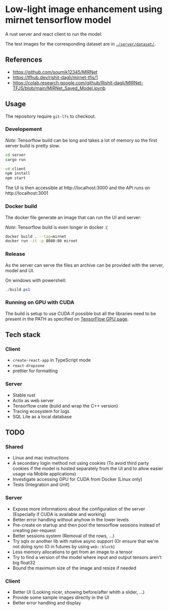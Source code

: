 # Low-light image enhancement using mirnet tensorflow model

A rust server and react client to run the model.

The test images for the corresponding dataset are in [`./server/dataset/`](server/dataset/).

## References

* https://github.com/soumik12345/MIRNet
* https://tfhub.dev/rishit-dagli/mirnet-tfjs/1
* https://colab.research.google.com/github/Rishit-dagli/MIRNet-TFJS/blob/main/MIRNet_Saved_Model.ipynb

## Usage

The repository require `git-lfs` to checkout.

### Developement

_Note_: Tensorflow build can be long and takes a lot of memory so the first server build is pretty slow.

```sh
cd server
cargo run
```

```sh
cd client
npm install
npm start
```

The UI is then accessible at http://localhost:3000 and the API runs on http://localhost:3001

### Docker build

The docker file generate an image that can run the UI and server:

_Note_: Tensorflow build is even longer in docker :(

```sh
docker build . --tag=mirnet
docker run -it -p 8080:80 mirnet
```

### Release

As the server can serve the files an archive can be provided with the server, model and UI.

On windows with powershell:

```powershell
./build.ps1
```

### Running on GPU with CUDA

The build is setup to use CUDA if possible but all the libraries need to be present in the PATH
as specified on [TensorFlow GPU page](https://www.tensorflow.org/install/gpu).

## Tech stack

### Client

* `create-react-app` in TypeScript mode
* `react-dropzone`
* prettier for formatting

### Server

* Stable rust
* Actix as web server
* Tensorflow crate (build and wrap the C++ version)
* Tracing ecosystem for logs
* SQL Lite as a local database

## TODO

### Shared

* Linux and mac instructions
* A secondary login method not using cookies (To avoid third party cookies if the model is
  hosted separately from the UI and to allow easier usage via Mobile applications)
* Investigate accessing GPU for CUDA from Docker (Linux only)
* Tests (Integration and Unit)

### Server

* Expose more informations about the configuration of the server
  (Especially if CUDA is available and working)
* Better error handling without anyhow in the lower levels
* Pre-create on startup and then pool the tensorflow sessions instead of creating per-request
* Better sessions system (Removal of the rows, ...)
* Try sqlx or another lib with native async support (Or ensure that we're not doing sync
  IO in futures by using `web::block`)
* Less memory allocations to get from an image to a tensor
* Try to find a version of the model where input and output tensors aren't big float32
* Bound the maximum size of the image and resize if needed

### Client

* Better UI (Looking nicer, showing before/after whith a slider, ...)
* Provide some sample images directly in the UI
* Better error handling and display
